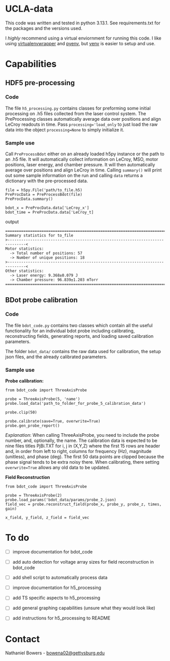 # UCLA-data


This code was written and tested in python 3.13.1. See requirements.txt for the packages and the versions used.

I *highly* recommend using a virtual enviornment for running this code. I like using [virtualenvwrapper](https://virtualenvwrapper.readthedocs.io/en/latest/) and [pyenv](https://github.com/pyenv/pyenv), but [venv](https://docs.python.org/3/library/venv.html) is easier to setup and use.


# Capabilities

## HDF5 pre-processing

### Code

The file `h5_processing.py` contains classes for preforming some initial processing on .h5 files collected from the laser control system. The PreProcessing classes automatically average data over positions and align LeCroy readouts in time. Pass `processing='load_only` to just load the raw data into the object `processing=None` to simply initialize it.

### Sample use

Call `PreProcessBdot` either on an already loaded h5py instance or the path to an .h5 file. It will automatically collect information on LeCroy, MSO, motor positions, laser energy, and chamber pressure. It will then automatically average over positions and align LeCroy in time. Calling `summary()` will print out some sample information on the run and calling `data` returns a dictionary with the pre-processed data. 

```
file = h5py.File('path/to_file.h5)
PreProcData = PreProcessBdot(file)
PreProcData.summary()

bdot_x = PreProcData.data['LeCroy_x']
bdot_time = PreProcData.data['LeCroy_t]
```

output
```
================================================================================
Summary statistics for to_file
>------------------------------------------------------------------------------<
Motor statistics:
  -> Total number of positions: 57
  -> Number of unique positions: 18
>------------------------------------------------------------------------------<
Other statistics:
  -> Laser energy: 9.368±0.079 J
  -> Chamber pressure: 96.839±1.203 mTorr
================================================================================
```


## BDot probe calibration

### Code

The file `bdot_code.py` contains two classes which contain all the useful functionality for an individual bdot probe including calibrating, reconstructing fields, generating reports, and loading saved calibration parameters.

The folder `bdot_data/` contains the raw data used for calibration, the setup json files, and the already calibrated parameters.

### Sample use

**Probe calibration:**
```
from bdot_code import ThreeAxisProbe

probe = ThreeAxisProbe(5, 'name')
probe.load_data('path_to_folder_for_probe_5_calibration_data')

probe.clip(50)

probe.calibrate(save=True, overwrite=True)
probe.gen_probe_report()
```

*Explanation*:
When calling ThreeAxisProbe, you need to include the probe number, and, optionally, the name. The calibration data is expected to be nine files titles PjBi.TXT for i, j in (X,Y,Z) where the first 15 rows are header and, in order from left to right, columns for frequency (Hz), magnitude (unitless), and phase (deg). The first 50 data points are clipped because the phase signal tends to be extra noisy there. When calibrating, there setting `overwrite=True` allows any old data to be updated.

**Field Reconstruction**
```
from bdot_code import ThreeAxisProbe

probe = ThreeAxisProbe(2)
probe.load_params('bdot_data/params/probe_2.json)
field_vec = probe.reconstruct_field(probe_x, probe_y, probe_z, times, gain)

x_field, y_field, z_field = field_vec
```

# To do

- [ ] improve documentation for bdot_code
- [ ] add auto detection for voltage array sizes for field reconstruction in bdot_code
- [ ] add shell script to automatically process data
- [ ] improve documentation for h5_processing
- [ ] add TS specific aspects to h5_processing
- [ ] add general graphing capabilities (unsure what they would look like)
- [ ] add instructions for h5_processing to README


# Contact
Nathaniel Bowers - bowena02@gettysburg.edu

